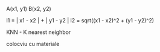 
A(x1, y1)
B(x2, y2)

l1 = | x1 - x2 | + | y1 - y2 |
l2 = sqrt((x1 - x2)^2 + (y1 - y2)^2)

KNN - K nearest neighbor


colocviu cu materiale
